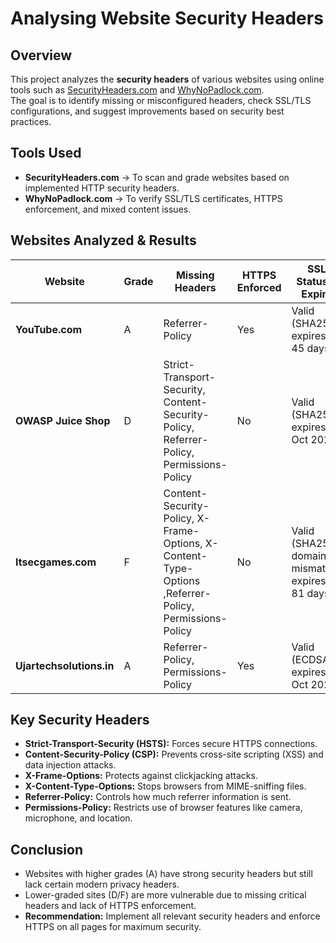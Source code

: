 # Analysing Website Security Headers

## Overview
This project analyzes the **security headers** of various websites using online tools such as [SecurityHeaders.com](https://securityheaders.com/) and [WhyNoPadlock.com](https://www.whynopadlock.com/).  
The goal is to identify missing or misconfigured headers, check SSL/TLS configurations, and suggest improvements based on security best practices.

## Tools Used
- **SecurityHeaders.com** → To scan and grade websites based on implemented HTTP security headers.  
- **WhyNoPadlock.com** → To verify SSL/TLS certificates, HTTPS enforcement, and mixed content issues.

## Websites Analyzed & Results

| Website                | Grade | Missing Headers                                                                 | HTTPS Enforced | SSL Status & Expiry         |
|------------------------|-------|---------------------------------------------------------------------------------|----------------|-----------------------------|
| **YouTube.com**        | A     | Referrer-Policy                                                                 | Yes            | Valid (SHA256), expires in 45 days |
| **OWASP Juice Shop**   | D     | Strict-Transport-Security, Content-Security-Policy, Referrer-Policy, Permissions-Policy | No     | Valid (SHA256), expires 15 Oct 2025 |
| **Itsecgames.com**     | F     | Content-Security-Policy, X-Frame-Options, X-Content-Type-Options ,Referrer-Policy, Permissions-Policy| No  | Valid (SHA256), domain mismatch, expires in 81 days |
| **Ujartechsolutions.in**| A    | Referrer-Policy, Permissions-Policy                                             | Yes            | Valid (ECDSA), expires 20 Oct 2025 |

## Key Security Headers
- **Strict-Transport-Security (HSTS):** Forces secure HTTPS connections.  
- **Content-Security-Policy (CSP):** Prevents cross-site scripting (XSS) and data injection attacks.  
- **X-Frame-Options:** Protects against clickjacking attacks.  
- **X-Content-Type-Options:** Stops browsers from MIME-sniffing files.  
- **Referrer-Policy:** Controls how much referrer information is sent.  
- **Permissions-Policy:** Restricts use of browser features like camera, microphone, and location.

## Conclusion
- Websites with higher grades (A) have strong security headers but still lack certain modern privacy headers.  
- Lower-graded sites (D/F) are more vulnerable due to missing critical headers and lack of HTTPS enforcement.  
- **Recommendation:** Implement all relevant security headers and enforce HTTPS on all pages for maximum security.

